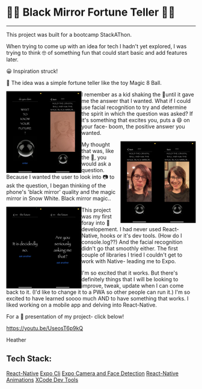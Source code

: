 # :mage_woman: Black Mirror Fortune Teller :mage_man:

---

This project was built for a bootcamp StackAThon.

When trying to come up with an idea for tech I hadn't yet explored, I was trying to think :nerd_face: of something fun that could start basic and add features later.

:grinning: Inspiration struck!

:8ball: The idea was a simple fortune teller like the toy Magic 8 Ball.


<img align='left' alt='opening-screen' src='/welcome.PNG' width='100'>
<img align='left' alt='fortune-teller' src='/overlay.PNG' width='100'>


I remember as a kid shaking the :8ball:until it gave me the answer that I wanted. What if I could use facial recognition to try and determine the spirit in which the question was asked? If it's something that excites you, puts a :smile: on your face- boom, the positive answer you wanted.


<img align='right' alt='smiling-face' src='/smile.PNG' width='100'>
<img align='right' alt='frowing-face' src='/frown.PNG' width='100'>


My thought that was, like the :8ball:, you would ask a question. Because I wanted the user to look into :camera: to ask the question, I began thinking of the phone's 'black mirror' quality and the magic mirror in Snow White. Black mirror magic..


<img align='left' alt='positive-fortune' src='/decidedlyso.PNG' width='100'>
<img align='left' alt='negative-fortune' src='/seriouslyasking.PNG' width='100'>


This project was my first foray into :iphone: developement. I had never used React-Native, hooks or it's dev tools. (How do I console.log??) And the facial recognition didn't go that smoothly either. The first couple of libraries I tried I couldn't get to work with Native- leading me to Expo.


I'm so excited that it works. But there's definitely things that I will be looking to improve, tweak, update when I can come back to it. (I'd like to change it to a PWA so other people can run it.) I'm so excited to have learned soooo much AND to have something that works. I liked working on a mobile app and delving into React-Native.


For a :movie_camera: presentation of my project- click below!


https://youtu.be/UseosT6p9kQ

Heather

## Tech Stack:

[React-Native](https://reactnative.dev/)
[Expo Cli](https://docs.expo.io/workflow/expo-cli/)
[Expo Camera and Face Detection](https://docs.expo.io/versions/latest/sdk/camera/)
[React-Native Animations](https://reactnative.dev/docs/animations)
[XCode Dev Tools](https://developer.apple.com/xcode/)

